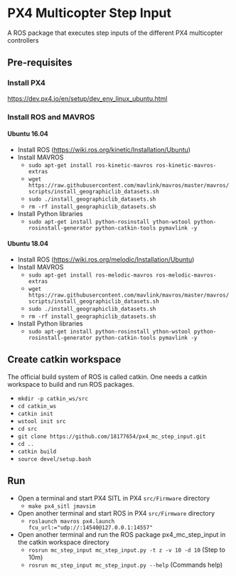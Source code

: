 # PX4 Multicopter Step Input
A ROS package that executes step inputs of the different PX4 multicopter controllers

## Pre-requisites

### Install PX4

https://dev.px4.io/en/setup/dev_env_linux_ubuntu.html

### Install ROS and MAVROS

#### Ubuntu 16.04

- Install ROS (https://wiki.ros.org/kinetic/Installation/Ubuntu)
- Install MAVROS
  - `sudo apt-get install ros-kinetic-mavros ros-kinetic-mavros-extras`
  - `wget https://raw.githubusercontent.com/mavlink/mavros/master/mavros/scripts/install_geographiclib_datasets.sh`
  - `sudo ./install_geographiclib_datasets.sh`
  - `rm -rf install_geographiclib_datasets.sh`
- Install Python libraries
  - `sudo apt-get install python-rosinstall ython-wstool python-rosinstall-generator python-catkin-tools pymavlink -y`

#### Ubuntu 18.04

- Install ROS (https://wiki.ros.org/melodic/Installation/Ubuntu)
- Install MAVROS
  - `sudo apt-get install ros-melodic-mavros ros-melodic-mavros-extras`
  - `wget https://raw.githubusercontent.com/mavlink/mavros/master/mavros/scripts/install_geographiclib_datasets.sh`
  - `sudo ./install_geographiclib_datasets.sh`
  - `rm -rf install_geographiclib_datasets.sh`
- Install Python libraries
  - `sudo apt-get install python-rosinstall ython-wstool python-rosinstall-generator python-catkin-tools pymavlink -y`
  
## Create catkin workspace

The official build system of ROS is called catkin. One needs a catkin workspace to build and run ROS packages.

- `mkdir -p catkin_ws/src`
- `cd catkin_ws`
- `catkin init`
- `wstool init src`
- `cd src`
- `git clone https://github.com/18177654/px4_mc_step_input.git`
- `cd ..`
- `catkin build`
- `source devel/setup.bash`

## Run

- Open a terminal and start PX4 SITL in PX4 `src/Firmware` directory
  - `make px4_sitl jmavsim`
- Open another terminal and start ROS in PX4 `src/Firmware` directory
  - `roslaunch mavros px4.launch fcu_url:="udp://:14540@127.0.0.1:14557"`
- Open another terminal and run the ROS package px4_mc_step_input in the catkin workspace directory
  - `rosrun mc_step_input mc_step_input.py -t z -v 10 -d 10` (Step to 10m)
  - `rosrun mc_step_input mc_step_input.py --help` (Commands help)
